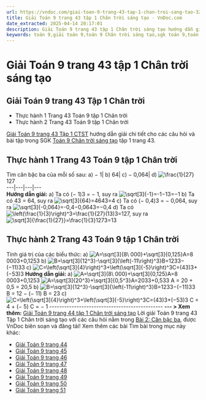 ```yaml
---
url: https://vndoc.com/giai-toan-9-trang-43-tap-1-chan-troi-sang-tao-323608
title: Giải Toán 9 trang 43 tập 1 Chân trời sáng tạo - VnDoc.com
date_extracted: 2025-04-14 20:17:01
description: Giải Toán 9 trang 43 tập 1 Chân trời sáng tạo hướng dẫn giải chi tiết các câu hỏi và bài tập trong SGK Toán 9 Chân trời sáng tạo tập 1.
keywords: toán 9,giải toán 9,toán 9 Chân trời sáng tạo,sgk toán 9,toán lớp 9,toán lớp 9 Chân trời sáng tạo,sgk toán 9 Chân trời sáng tạo,toán 9 ctst,giải sgk toán 9 Chân trời sáng tạo,toán 9 Chân trời sáng tạo tập 1,giải bài tập toán 9 Chân trời sáng tạo,Căn bậc hai,toán 9 Chân trời sáng tạo tập 1 trang 45,toán 9 trang 43,giải toán 9 trang 43,toán 9 trang 43 chân trời,giải toán 9 trang 43 chân trời
---
```


# Giải Toán 9 trang 43 tập 1 Chân trời sáng tạo
## **Giải Toán 9 trang 43 Tập 1 Chân trời**
  * Thực hành 1 Trang 43 Toán 9 tập 1 Chân trời
  * Thực hành 2 Trang 43 Toán 9 tập 1 Chân trời

[Giải Toán 9 trang 43 Tập 1 CTST](<https://vndoc.com/giai-toan-9-trang-43-tap-1-chan-troi-sang-tao-323608>) hướng dẫn giải chi tiết cho các câu hỏi và bài tập trong SGK [Toán 9 Chân trời sáng tạo](<https://vndoc.com/toan-9-chan-troi-sang-tao>) tập 1 trang 43.
## **Thực hành 1 Trang 43 Toán 9 tập 1 Chân trời**
Tìm căn bậc ba của mỗi số sau:
a\) − 1| b\) 64| c\) − 0,064| d\) ![\\frac{1}{27}](https://i.vdoc.vn/data/image/blank.png)127  
---|---|---|---  
**Hướng dẫn giải:**
a\) Ta có \(− 1\)3 = − 1, suy ra ![\\sqrt\[3\]{-1}=-1](https://i.vdoc.vn/data/image/blank.png)−13=−1
b\) Ta có 43 = 64, suy ra ![\\sqrt\[3\]{64}=4](https://i.vdoc.vn/data/image/blank.png)643=4
c\) Ta có \(− 0,4\)3 = − 0,064, suy ra ![\\sqrt\[3\]{-0,064}=-0,4](https://i.vdoc.vn/data/image/blank.png)−0,0643=−0,4
d\) Ta có ![\\left\(\\frac{1}{3}\\right\)^3=\\frac{1}{27}](https://i.vdoc.vn/data/image/blank.png)\(13\)3=127, suy ra ![\\sqrt\[3\]{\\frac{1}{27}}=\\frac{1}{3}](https://i.vdoc.vn/data/image/blank.png)1273=13
## **Thực hành 2 Trang 43 Toán 9 tập 1 Chân trời**
Tính giá trị của các biểu thức:
a\) ![A=\\sqrt\[3\]{8\\ 000}+\\sqrt\[3\]{0,125}](https://i.vdoc.vn/data/image/blank.png)A=8 0003+0,1253
b\) ![B=\\sqrt\[3\]{12^3}-\\sqrt\[3\]{\\left\(-11\\right\)^3}](https://i.vdoc.vn/data/image/blank.png)B=1233−\(−11\)33
c\) ![C=\\left\(\\sqrt\[3\]{4}\\right\)^3+\\left\(\\sqrt\[3\]{-5}\\right\)^3](https://i.vdoc.vn/data/image/blank.png)C=\(43\)3+\(−53\)3
**Hướng dẫn giải:**
a\) ![A=\\sqrt\[3\]{8\\ 000}+\\sqrt\[3\]{0,125}](https://i.vdoc.vn/data/image/blank.png)A=8 0003+0,1253
![A=\\sqrt\[3\]{20^3}+\\sqrt\[3\]{0,5^3}](https://i.vdoc.vn/data/image/blank.png)A=2033+0,533
A = 20 + 0,5 = 20,5
b\) ![B=\\sqrt\[3\]{12^3}-\\sqrt\[3\]{\\left\(-11\\right\)^3}](https://i.vdoc.vn/data/image/blank.png)B=1233−\(−11\)33
B = 12 − \(− 11\)
B = 23
c\) ![C=\\left\(\\sqrt\[3\]{4}\\right\)^3+\\left\(\\sqrt\[3\]{-5}\\right\)^3](https://i.vdoc.vn/data/image/blank.png)C=\(43\)3+\(−53\)3
C = 4 + \(− 5\)
C = − 1
\----------------------------------------------
**\--- > Xem thêm:** [Giải Toán 9 trang 44 tập 1 Chân trời sáng tạo](<https://vndoc.com/giai-toan-9-trang-44-tap-1-chan-troi-sang-tao-323617>)
Lời giải Toán 9 trang 43 Tập 1 Chân trời sáng tạo với các câu hỏi nằm trong [Bài 2: Căn bậc ba](<https://vndoc.com/giai-bai-tap-sgk-toan-lop-9-bai-9-can-bac-ba-135961>), được VnDoc biên soạn và đăng tải\!
Xem thêm các bài Tìm bài trong mục này khác:
  * [Giải Toán 9 trang 44](</giai-toan-9-trang-44-tap-1-chan-troi-sang-tao-323617>)
  * [Giải Toán 9 trang 45](</giai-toan-9-trang-45-tap-1-chan-troi-sang-tao-323626>)
  * [Giải Toán 9 trang 46](</giai-toan-9-trang-46-tap-1-chan-troi-sang-tao-323631>)
  * [Giải Toán 9 trang 47](</giai-toan-9-trang-47-tap-1-chan-troi-sang-tao-323635>)
  * [Giải Toán 9 trang 48](</giai-toan-9-trang-48-tap-1-chan-troi-sang-tao-323639>)
  * [Giải Toán 9 trang 49](</giai-toan-9-trang-49-tap-1-chan-troi-sang-tao-323648>)
  * [Giải Toán 9 trang 50](</giai-toan-9-trang-50-tap-1-chan-troi-sang-tao-323655>)
  * [Giải Toán 9 trang 51](</giai-toan-9-trang-51-tap-1-chan-troi-sang-tao-323739>)


